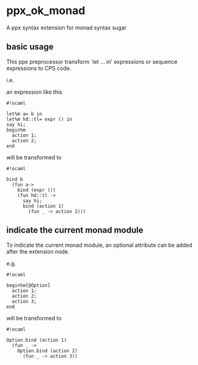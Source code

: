# ppx\_ok\_monad

A ppx syntax extension for monad syntax sugar

## basic usage

This ppx preprocessor transform `let ... in' expressions or sequence expressions to CPS code. 

i.e.

an expression like this

```
#!ocaml

let%m a= b in
let%m hd::tl= expr () in
say hi;
begin%m
  action 1;
  action 2;
end
```

will be transformed to

```
#!ocaml

bind b
  (fun a->
    bind (expr ())
    (fun hd::tl ->
      say hi;
      bind (action 1)
        (fun _ -> action 2)))
```

## indicate the current monad module

To indicate the current monad module, an optional attribute can be added after the extension node.

e.g.

```
#!ocaml

begin%m[@Option]
  action 1;
  action 2;
  action 3;
end
```

will be transformed to

```
#!ocaml

Option.bind (action 1)
  (fun _ ->
    Option.bind (action 2)
      (fun _ -> action 3))
```
